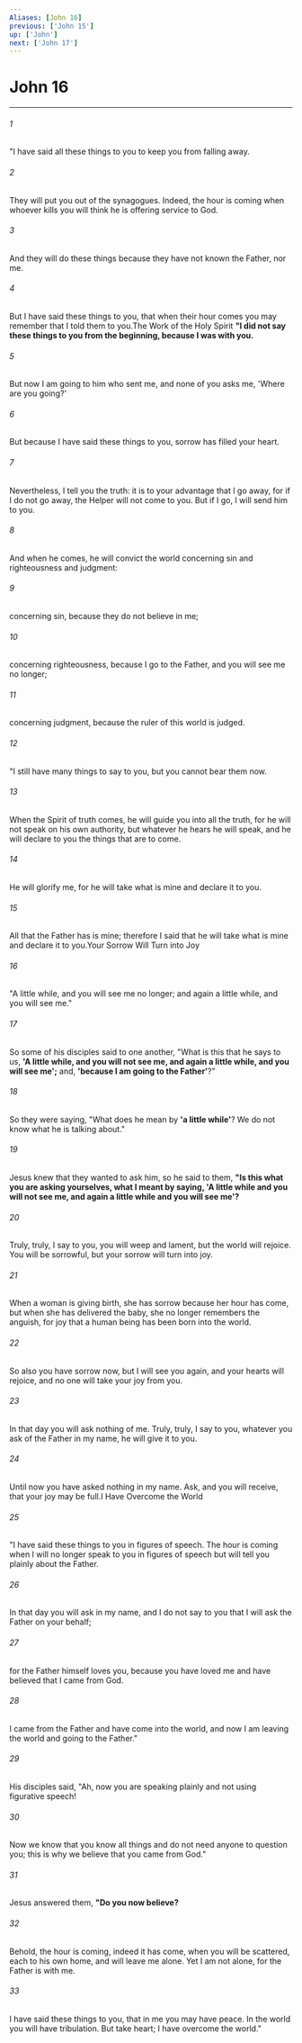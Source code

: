 ```yaml
---
Aliases: [John 16]
previous: ['John 15']
up: ['John']
next: ['John 17']
---
```

# John 16

***

 

###### 1 
"I have said all these things to you to keep you from falling away. 
 

###### 2 
They will put you out of the synagogues. Indeed, the hour is coming when whoever kills you will think he is offering service to God. 
 

###### 3 
And they will do these things because they have not known the Father, nor me. 
 

###### 4 
But I have said these things to you, that when their hour comes you may remember that I told them to you.The Work of the Holy Spirit
 **"I did not say these things to you from the beginning, because I was with you.** 
 

###### 5 
But now I am going to him who sent me, and none of you asks me, 'Where are you going?' 
 

###### 6 
But because I have said these things to you, sorrow has filled your heart. 
 

###### 7 
Nevertheless, I tell you the truth: it is to your advantage that I go away, for if I do not go away, the Helper will not come to you. But if I go, I will send him to you. 
 

###### 8 
And when he comes, he will convict the world concerning sin and righteousness and judgment: 
 

###### 9 
concerning sin, because they do not believe in me; 
 

###### 10 
concerning righteousness, because I go to the Father, and you will see me no longer; 
 

###### 11 
concerning judgment, because the ruler of this world is judged.
 
 

###### 12 
"I still have many things to say to you, but you cannot bear them now. 
 

###### 13 
When the Spirit of truth comes, he will guide you into all the truth, for he will not speak on his own authority, but whatever he hears he will speak, and he will declare to you the things that are to come. 
 

###### 14 
He will glorify me, for he will take what is mine and declare it to you. 
 

###### 15 
All that the Father has is mine; therefore I said that he will take what is mine and declare it to you.Your Sorrow Will Turn into Joy
 
 

###### 16 
"A little while, and you will see me no longer; and again a little while, and you will see me." 
 

###### 17 
So some of his disciples said to one another, "What is this that he says to us, **'A little while, and you will not see me, and again a little while, and you will see me';** and, **'because I am going to the Father'**?" 
 

###### 18 
So they were saying, "What does he mean by **'a little while'**? We do not know what he is talking about." 
 

###### 19 
Jesus knew that they wanted to ask him, so he said to them, **"Is this what you are asking yourselves, what I meant by saying, 'A little while and you will not see me, and again a little while and you will see me'?** 
 

###### 20 
Truly, truly, I say to you, you will weep and lament, but the world will rejoice. You will be sorrowful, but your sorrow will turn into joy. 
 

###### 21 
When a woman is giving birth, she has sorrow because her hour has come, but when she has delivered the baby, she no longer remembers the anguish, for joy that a human being has been born into the world. 
 

###### 22 
So also you have sorrow now, but I will see you again, and your hearts will rejoice, and no one will take your joy from you. 
 

###### 23 
In that day you will ask nothing of me. Truly, truly, I say to you, whatever you ask of the Father in my name, he will give it to you. 
 

###### 24 
Until now you have asked nothing in my name. Ask, and you will receive, that your joy may be full.I Have Overcome the World
 
 

###### 25 
"I have said these things to you in figures of speech. The hour is coming when I will no longer speak to you in figures of speech but will tell you plainly about the Father. 
 

###### 26 
In that day you will ask in my name, and I do not say to you that I will ask the Father on your behalf; 
 

###### 27 
for the Father himself loves you, because you have loved me and have believed that I came from God. 
 

###### 28 
I came from the Father and have come into the world, and now I am leaving the world and going to the Father."
 
 

###### 29 
His disciples said, "Ah, now you are speaking plainly and not using figurative speech! 
 

###### 30 
Now we know that you know all things and do not need anyone to question you; this is why we believe that you came from God." 
 

###### 31 
Jesus answered them, **"Do you now believe?** 
 

###### 32 
Behold, the hour is coming, indeed it has come, when you will be scattered, each to his own home, and will leave me alone. Yet I am not alone, for the Father is with me. 
 

###### 33 
I have said these things to you, that in me you may have peace. In the world you will have tribulation. But take heart; I have overcome the world."
 
